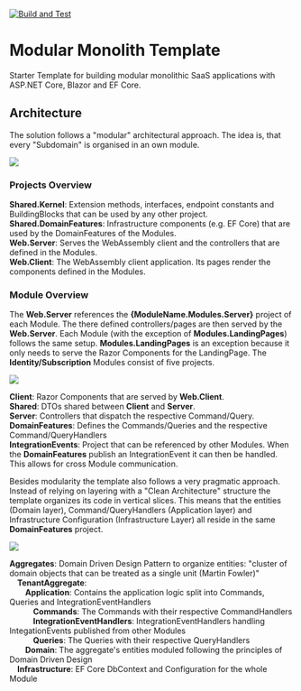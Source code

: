 [![Build and Test](https://github.com/DavidEggenberger/ASPNETCore.Blazor.ModularMonolith.Template/actions/workflows/Build_Test.yml/badge.svg)](https://github.com/DavidEggenberger/ASPNETCore.Blazor.ModularMonolith.Template/actions/workflows/Build_Test.yml)

# Modular Monolith Template

Starter Template for building modular monolithic SaaS applications with ASP.NET Core, Blazor and EF Core.

## Architecture

The solution follows a "modular" architectural approach. The idea is, that every "Subdomain" is organised in an own module. 

<img src="https://raw.githubusercontent.com/DavidEggenberger/ModularMonolith.SaaS.Template/main/Assets/ArchitectureOverview.png" />

### Projects Overview

**Shared.Kernel**: Extension methods, interfaces, endpoint constants and BuildingBlocks that can be used by any other project. <br/>
**Shared.DomainFeatures**: Infrastructure components (e.g. EF Core) that are used by the DomainFeatures of the Modules.<br/> 
**Web.Server**: Serves the WebAssembly client and the controllers that are defined in the Modules.<br/>
**Web.Client**: The WebAssembly client application. Its pages render the components defined in the Modules.<br/>

### Module Overview

The **Web.Server** references the **{ModuleName.Modules.Server}** project of each Module. The there defined controllers/pages are then served by the **Web.Server**. Each Module (with the exception of **Modules.LandingPages**) follows the same setup. **Modules.LandingPages** is an exception because it only needs to serve the Razor Components for the LandingPage. The **Identity/Subscription** Modules consist of five projects.

<img src="https://raw.githubusercontent.com/DavidEggenberger/ModularMonolith.SaaS.Template/main/Assets/ModuleOverview.png" />

**Client**: Razor Components that are served by **Web.Client**. <br/>
**Shared**: DTOs shared between **Client** and **Server**. <br/> 
**Server**: Controllers that dispatch the respective Command/Query. <br/>
**DomainFeatures**: Defines the Commands/Queries and the respective Command/QueryHandlers <br/>
**IntegrationEvents**: Project that can be referenced by other Modules. When the **DomainFeatures** publish an IntegrationEvent it can then be handled. This allows for cross Module communication.

Besides modularity the template also follows a very pragmatic approach. Instead of relying on layering with a "Clean Architecture" structure the template organizes its code in vertical slices. This means that the entities (Domain layer), Command/QueryHandlers (Application layer) and Infrastructure Configuration (Infrastructure Layer) all reside in the same **DomainFeatures** project. 

<img src="https://raw.githubusercontent.com/DavidEggenberger/ModularMonolith.SaaS.Template/main/Assets/DomainFeaturesOverview.png" />

**Aggregates**: Domain Driven Design Pattern to organize entities: "cluster of domain objects that can be treated as a single unit (Martin Fowler)"<br/>
 **TenantAggregate**: <br/>
  **Application**: Contains the application logic split into Commands, Queries and IntegrationEventHandlers<br/> 
   **Commands**: The Commands with their respective CommandHandlers <br/>
   **IntegrationEventHandlers**: IntegrationEventHandlers handling IntegationEvents published from other Modules<br/>
   **Queries**: The Queries with their respective QueryHandlers <br/>
  **Domain**: The aggregate's entities moduled following the principles of Domain Driven Design <br/> 
 **Infrastructure**: EF Core DbContext and Configuration for the whole Module


